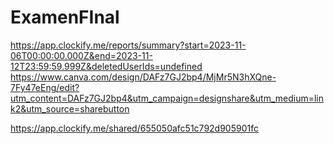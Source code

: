 # ExamenFInal
https://app.clockify.me/reports/summary?start=2023-11-06T00:00:00.000Z&end=2023-11-12T23:59:59.999Z&deletedUserIds=undefined
https://www.canva.com/design/DAFz7GJ2bp4/MjMr5N3hXQne-7Fy47eEng/edit?utm_content=DAFz7GJ2bp4&utm_campaign=designshare&utm_medium=link2&utm_source=sharebutton

https://app.clockify.me/shared/655050afc51c792d905901fc
